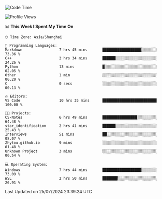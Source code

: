 <!--START_SECTION:waka-->
![Code Time](http://img.shields.io/badge/Code%20Time-1%2C868%20hrs%2028%20mins-blue)

![Profile Views](http://img.shields.io/badge/Profile%20Views-4-blue)

📊 **This Week I Spent My Time On** 

```text
🕑︎ Time Zone: Asia/Shanghai

💬 Programming Languages: 
Markdown                 7 hrs 45 mins       ██████████████████░░░░░░░   73.36 % 
C++                      2 hrs 34 mins       ██████░░░░░░░░░░░░░░░░░░░   24.26 % 
Python                   13 mins             █░░░░░░░░░░░░░░░░░░░░░░░░   02.05 % 
Other                    1 min               ░░░░░░░░░░░░░░░░░░░░░░░░░   00.20 % 
C                        0 secs              ░░░░░░░░░░░░░░░░░░░░░░░░░   00.13 % 

🔥 Editors: 
VS Code                  10 hrs 35 mins      █████████████████████████   100.00 % 

🐱‍💻 Projects: 
CS-Notes                 6 hrs 49 mins       ████████████████░░░░░░░░░   64.48 % 
star_identification      2 hrs 41 mins       ██████░░░░░░░░░░░░░░░░░░░   25.43 % 
Interviews               51 mins             ██░░░░░░░░░░░░░░░░░░░░░░░   08.07 % 
Zhytou.github.io         9 mins              ░░░░░░░░░░░░░░░░░░░░░░░░░   01.48 % 
Unknown Project          3 mins              ░░░░░░░░░░░░░░░░░░░░░░░░░   00.54 % 

💻 Operating System: 
Windows                  7 hrs 44 mins       ██████████████████░░░░░░░   73.09 % 
WSL                      2 hrs 50 mins       ███████░░░░░░░░░░░░░░░░░░   26.91 % 
```


 Last Updated on 25/07/2024 23:39:24 UTC
<!--END_SECTION:waka-->